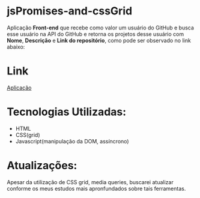 <h1> jsPromises-and-cssGrid</h1>
Aplicação <strong>Front-end</strong> que recebe como valor um usuário do GitHub e busca esse usuário na API do GitHub e retorna os projetos desse usuário com <strong>Nome</strong>, <strong>Descrição</strong> e <strong>Link do repositório</strong>, como pode ser observado no link abaixo:

<h1>Link</h1>
<a href="">Aplicação</a>

<h1>Tecnologias Utilizadas:</h1>
<ul>
  <li>HTML</li>
  <li>CSS(grid)</li>
  <li>Javascript(manipulação da DOM, assíncrono)</li>
</ul>

<h1>Atualizações:</h1>
Apesar da utilização de CSS grid, media queries, buscarei atualizar conforme os meus estudos mais apronfundados sobre tais ferramentas.
